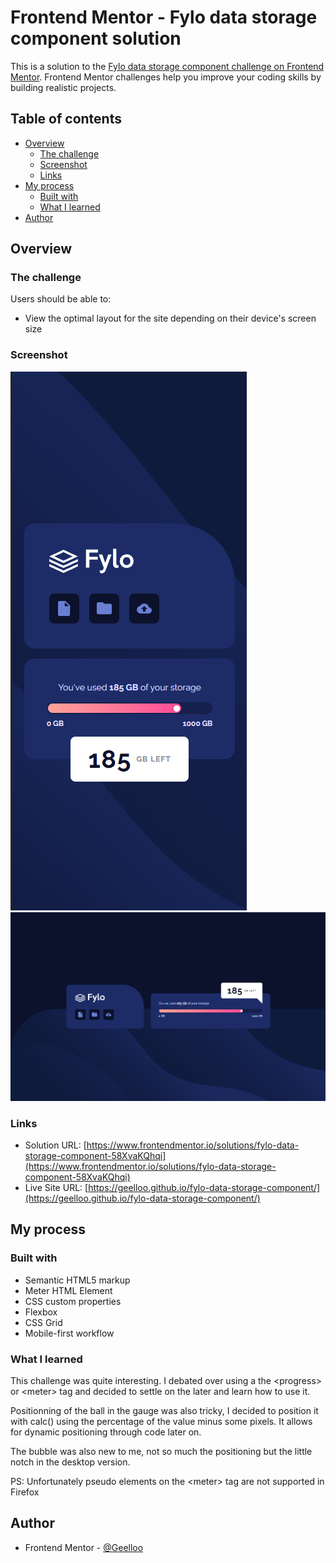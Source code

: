 # Frontend Mentor - Fylo data storage component solution

This is a solution to the [Fylo data storage component challenge on Frontend Mentor](https://www.frontendmentor.io/challenges/fylo-data-storage-component-1dZPRbV5n). Frontend Mentor challenges help you improve your coding skills by building realistic projects.

## Table of contents

- [Overview](#overview)
  - [The challenge](#the-challenge)
  - [Screenshot](#screenshot)
  - [Links](#links)
- [My process](#my-process)
  - [Built with](#built-with)
  - [What I learned](#what-i-learned)
- [Author](#author)

## Overview

### The challenge

Users should be able to:

- View the optimal layout for the site depending on their device's screen size

### Screenshot

![](screenshots/mobile.png)
![](screenshots/desktop.png)

### Links

- Solution URL: [https://www.frontendmentor.io/solutions/fylo-data-storage-component-58XvaKQhqi](https://www.frontendmentor.io/solutions/fylo-data-storage-component-58XvaKQhqi)
- Live Site URL: [https://geelloo.github.io/fylo-data-storage-component/](https://geelloo.github.io/fylo-data-storage-component/)

## My process

### Built with

- Semantic HTML5 markup
- Meter HTML Element
- CSS custom properties
- Flexbox
- CSS Grid
- Mobile-first workflow

### What I learned

This challenge was quite interesting. I debated over using a the \<progress\> or \<meter\> tag and decided to settle on the later and learn how to use it.

Positionning of the ball in the gauge was also tricky, I decided to position it with calc() using the percentage of the value minus some pixels. It allows for dynamic positioning through code later on.

The bubble was also new to me, not so much the positioning but the little notch in the desktop version.

PS: Unfortunately pseudo elements on the \<meter\> tag are not supported in Firefox

## Author

- Frontend Mentor - [@Geelloo](https://www.frontendmentor.io/profile/Geelloo)
